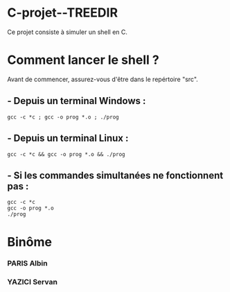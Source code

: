 # C-projet--TREEDIR

Ce projet consiste à simuler un shell en C.

# Comment lancer le shell ?

Avant de commencer, assurez-vous d'être dans le repértoire "src".

## - Depuis un terminal Windows :

```
gcc -c *c ; gcc -o prog *.o ; ./prog
```

## - Depuis un terminal Linux :

```
gcc -c *c && gcc -o prog *.o && ./prog
```

## - Si les commandes simultanées ne fonctionnent pas :

```
gcc -c *c
gcc -o prog *.o
./prog
```

# Binôme

### PARIS Albin
### YAZICI Servan